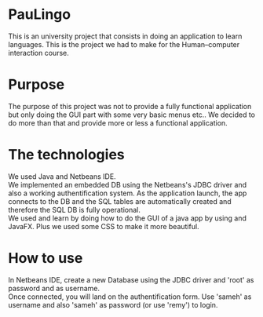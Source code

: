 # PauLingo
This is an university project that consists in doing an application to learn languages.
This is the project we had to make for the Human–computer interaction course. 

# Purpose
The purpose of this project was not to provide a fully functional application but only doing the GUI part with some very basic menus etc..
We decided to do more than that and provide more or less a functional application.

# The technologies 
We used Java and Netbeans IDE.  <br/> 
We implemented an embedded DB using the Netbeans's JDBC driver and also a working authentification system. As the application launch, the app connects to the DB and the SQL tables are automatically created and therefore the SQL DB is fully operational. <br/>
We used and learn by doing how to do the GUI of a java app by using and JavaFX. Plus we used some CSS to make it more beautiful.<br/> 

# How to use
In Netbeans IDE, create a new Database using the JDBC driver and 'root' as password and as username. <br/>
Once connected, you will land on the authentification form. Use 'sameh' as username and also 'sameh' as password (or use 'remy') to login.




